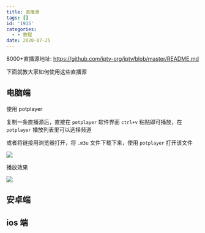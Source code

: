 ```yaml
---
title: 直播源
tags: []
id: '1915'
categories:
  - - 教程
date: 2020-07-25
---
```


8000+直播源地址: https://github.com/iptv-org/iptv/blob/master/README.md

下面就教大家如何使用这些直播源

## 电脑端

使用 potplayer

复制一条直播源后，直接在 `potplayer` 软件界面 `ctrl+v` 粘贴即可播放，在 `potplayer` 播放列表里可以选择频道

或者将链接用浏览器打开，将 `.m3u` 文件下载下来，使用 `potplayer` 打开该文件

![](https://cdn.jsdelivr.net/gh/cuilongjin/static@img/img/20210102184344.png)

播放效果

![](https://cdn.jsdelivr.net/gh/cuilongjin/static@img/img/20210102184408.png)


## 安卓端

## ios 端

